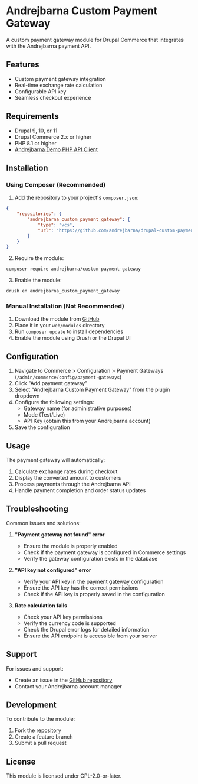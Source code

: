 # Andrejbarna Custom Payment Gateway

A custom payment gateway module for Drupal Commerce that integrates with the Andrejbarna payment API.

## Features

- Custom payment gateway integration
- Real-time exchange rate calculation
- Configurable API key
- Seamless checkout experience

## Requirements

- Drupal 9, 10, or 11
- Drupal Commerce 2.x or higher
- PHP 8.1 or higher
- [Andrejbarna Demo PHP API Client](https://packagist.org/packages/andrejbarna/demo-php-api-client)

## Installation

### Using Composer (Recommended)

1. Add the repository to your project's `composer.json`:
```json
{
    "repositories": {
        "andrejbarna_custom_payment_gateway": {
            "type": "vcs",
            "url": "https://github.com/andrejbarna/drupal-custom-payment-gateway.git"
        }
    }
}
```

2. Require the module:
```bash
composer require andrejbarna/custom-payment-gateway
```

3. Enable the module:
```bash
drush en andrejbarna_custom_payment_gateway
```

### Manual Installation (Not Recommended)

1. Download the module from [GitHub](https://github.com/andrejbarna/drupal-custom-payment-gateway)
2. Place it in your `web/modules` directory
3. Run `composer update` to install dependencies
4. Enable the module using Drush or the Drupal UI

## Configuration

1. Navigate to Commerce > Configuration > Payment Gateways (`/admin/commerce/config/payment-gateways`)
2. Click "Add payment gateway"
3. Select "Andrejbarna Custom Payment Gateway" from the plugin dropdown
4. Configure the following settings:
   - Gateway name (for administrative purposes)
   - Mode (Test/Live)
   - API Key (obtain this from your Andrejbarna account)
5. Save the configuration

## Usage

The payment gateway will automatically:
1. Calculate exchange rates during checkout
2. Display the converted amount to customers
3. Process payments through the Andrejbarna API
4. Handle payment completion and order status updates

## Troubleshooting

Common issues and solutions:

1. **"Payment gateway not found" error**
   - Ensure the module is properly enabled
   - Check if the payment gateway is configured in Commerce settings
   - Verify the gateway configuration exists in the database

2. **"API key not configured" error**
   - Verify your API key in the payment gateway configuration
   - Ensure the API key has the correct permissions
   - Check if the API key is properly saved in the configuration

3. **Rate calculation fails**
   - Check your API key permissions
   - Verify the currency code is supported
   - Check the Drupal error logs for detailed information
   - Ensure the API endpoint is accessible from your server

## Support

For issues and support:
- Create an issue in the [GitHub repository](https://github.com/andrejbarna/drupal-custom-payment-gateway/issues)
- Contact your Andrejbarna account manager

## Development

To contribute to the module:
1. Fork the [repository](https://github.com/andrejbarna/drupal-custom-payment-gateway)
2. Create a feature branch
3. Submit a pull request

## License

This module is licensed under GPL-2.0-or-later. 